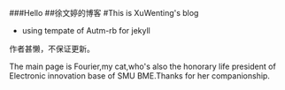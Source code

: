 ###Hello
##徐文婷的博客
#This is XuWenting's blog

- using tempate of Autm-rb for jekyll

作者甚懒，不保证更新。

The main page is Fourier,my cat,who's also the honorary life president of Electronic innovation base of SMU BME.Thanks for her companionship.
